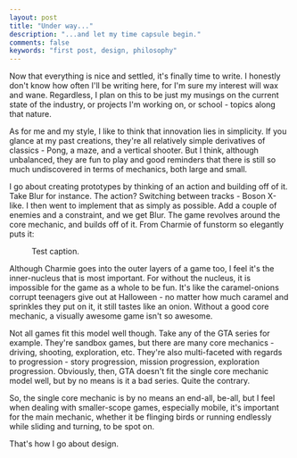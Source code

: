 ```yaml
---
layout: post
title: "Under way..."
description: "...and let my time capsule begin."
comments: false
keywords: "first post, design, philosophy"
---
```


Now that everything is nice and settled, it's finally time to write. I honestly don't know how often I'll be writing here, for I'm sure my interest will wax and wane. Regardless, I plan on this to be just my musings on the current state of the industry, or projects I'm working on, or school - topics along that nature.


As for me and my style, I like to think that innovation lies in simplicity. If you glance at my past creations, they're all relatively simple derivatives of classics - Pong, a maze, and a vertical shooter. But I think, although unbalanced, they are fun to play and good reminders that there is still so much undiscovered in terms of mechanics, both large and small.


I go about creating prototypes by thinking of an action and building off of it. Take Blur for instance. The action? Switching between tracks - Boson X-like. I then went to implement that as simply as possible. Add a couple of enemies and a constraint, and we get Blur. The game revolves around the core mechanic, and builds off of it. From Charmie of funstorm so elegantly puts it:

<figure style="width: 400px" class="align-center">
  <img src="{{ site.url }}/assets/images/blog/2014/01/corediagram.png" alt="">
  <figcaption>Test caption.</figcaption>
</figure>


Although Charmie goes into the outer layers of a game too, I feel it's the inner-nucleus that is most important. For without the nucleus, it is impossible for the game as a whole to be fun. It's like the caramel-onions corrupt teenagers give out at Halloween - no matter how much caramel and sprinkles they put on it, it still tastes like an onion. Without a good core mechanic, a visually awesome game isn't so awesome.


Not all games fit this model well though. Take any of the GTA series for example. They're sandbox games, but there are many core mechanics - driving, shooting, exploration, etc. They're also multi-faceted with regards to progression - story progression, mission progression, exploration progression. Obviously, then, GTA doesn't fit the single core mechanic model well, but by no means is it a bad series. Quite the contrary.


So, the single core mechanic is by no means an end-all, be-all, but I feel when dealing with smaller-scope games, especially mobile, it's important for the main mechanic, whether it be flinging birds or running endlessly while sliding and turning, to be spot on.


That's how I go about design.
